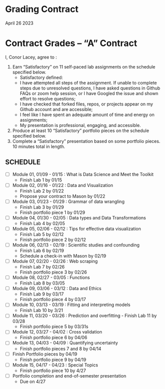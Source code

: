 Grading Contract
================
April 26 2023

<!-- This contract is adapted from Annie Somerville's contract https://github.com/anniehsom -->

# Contract Grades – “A” Contract

I, Conor Lacey, agree to :

1)  Earn “Satisfactory” on 11 self-paced lab assignments on the schedule
    specified below.
    - Satisfactory defined:
    - I have attempted all steps of the assignment. If unable to
      complete steps due to unresolved questions, I have asked questions
      in Github FAQs or zoom help session, or I have Googled the issue
      and shown effort to resolve questions;
    - I have checked that forked files, repos, or projects appear on my
      Github account and are accessible;
    - I feel like I have spent an adequate amount of time and energy on
      assignments;
    - My presentation is professional, engaging, and accessible.
2)  Produce at least 10 “Satisfactory” portfolio pieces on the schedule
    specified below.
3)  Complete a “Satisfactory” presentation based on some portfolio
    pieces. 10 minutes total in length.

## SCHEDULE

- [ ] Module 01, 01/09 - 01/15 : What is Data Science and Meet the
  Toolkit
  - Finish Lab 1 by 01/15
- [ ] Module 02, 01/16 - 01/22 : Data and Visualization
  - Finish Lab 2 by 01/22
  - Propose your contract to Mason by 01/22
- [ ] Module 03, 01/23 - 01/29 : Grammar of data wrangling
  - Finish Lab 3 by 01/29
  - Finish portfolio piece 1 by 01/29
- [ ] Module 04, 01/30 - 02/05 : Data types and Data Transformations
  - Finish Lab 4 by 02/05
- [ ] Module 05, 02/06 - 02/12 : Tips for effective data visualization
  - Finish Lab 5 by 02/12
  - Finish portfolio piece 2 by 02/12
- [ ] Module 06, 02/13 - 02/19 : Scientific studies and confounding
  - Finish Lab 6 by 02/19
  - Schedule a check-in with Mason by 02/19
- [ ] Module 07, 02/20 - 02/26 : Web scraping
  - Finish Lab 7 by 02/26
  - Finish portfolio piece 3 by 02/26
- [ ] Module 08, 02/27 - 03/05 : Functions
  - Finish Lab 8 by 03/05
- [ ] Module 09, 03/06 - 03/12 : Data and Ethics
  - Finish Lab 9 by 03/17
  - Finish portfolio piece 4 by 03/17
- [ ] Module 10, 03/13 - 03/19 : Fitting and interpreting models
  - Finish Lab 10 by 3/21
- [ ] Module 11, 03/20 - 03/26 : Prediction and overfitting - Finish Lab
  11 by 03/28
  - Finish portfolio piece 5 by 03/31s
- [ ] Module 12, 03/27 - 04/02 : Cross validation
  - Finish portfolio piece 6 by 04/06
- [ ] Module 13, 04/03 - 04/09 : Quantifying uncertainty
  - Finish portfolio pieces 7 and 8 by 04/14
- [ ] Finish Portfolio pieces by 04/19
  - Finish portfolio piece 9 by 04/19
- [ ] Module 15, 04/17 - 04/23 : Special Topics
  - Finish portfolio piece 10 by 4/27
- [ ] Portfolio completion and end-of-semester presentation
  - Due on 4/27
